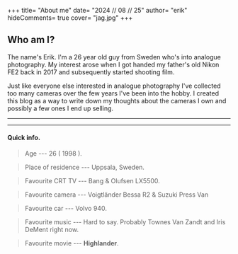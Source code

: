 +++
title= "About me"
date= "2024 // 08 // 25"
author= "erik"
hideComments= true
cover= "jag.jpg"
+++

## Who am I?
The name's Erik. I'm a 26 year old guy from Sweden who's into analogue photography. My interest arose when I got handed my father's old Nikon FE2 back in 2017 and subsequently started shooting film. 

Just like everyone else interested in analogue photography I've collected too many cameras over the few years I've been into the hobby. I created this blog as a way to write down my thoughts about the cameras I own and possibly a few ones I end up selling.

---

---



#### Quick info.
 
> Age --- 26 ( 1998 ).

> Place of residence --- Uppsala, Sweden.

> Favourite CRT TV --- Bang & Olufsen LX5500.

> Favourite camera --- Voigtländer Bessa R2 & Suzuki Press Van

> Favourite car --- Volvo 940.

> Favourite music --- Hard to say. Probably Townes Van Zandt and Iris DeMent right now. 

> Favourite movie --- **Highlander**.